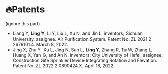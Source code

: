 # 🔥Patents
(ignore this part)
- Liang Y, **Ling Y**, Li Y, Liu L, Xu N, and Jin L, inventors; Sichuan University, assignee. Air Purification System. Patent No. ZL 2021 2 2679101.4. March 8, 2022.
- Jing X, Zhu Y, Xu L, Jing N, Sun L, **Ling Y**, Zhang R, Tu W, Zhang L, Huang X, Yan G, and An N, inventors; City University of Hefei, assignee. Construction Site Sprinkler Device Integrating Rotation and Elevation. Patent No. ZL 2022 2 0890424.X. April 18, 2022. 
